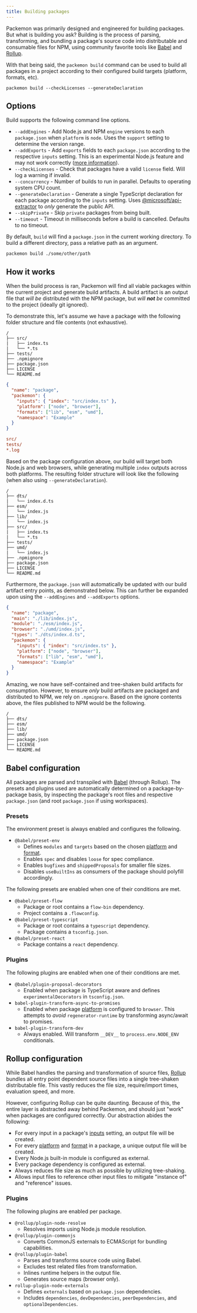 ```yaml
---
title: Building packages
---
```


Packemon was primarily designed and engineered for building packages. But what is building you ask?
Building is the process of parsing, transforming, and bundling a package's source code into
distributable and consumable files for NPM, using community favorite tools like [Babel][babel] and
[Rollup][rollup].

With that being said, the `packemon build` command can be used to build all packages in a project
according to their configured build targets (platform, formats, etc).

```
packemon build --checkLicenses --generateDeclaration
```

## Options

Build supports the following command line options.

- `--addEngines` - Add Node.js and NPM `engine` versions to each `package.json` when `platform` is
  `node`. Uses the `support` setting to determine the version range.
- `--addExports` - Add `exports` fields to each `package.json` according to the respective `inputs`
  setting. This is an experimental Node.js feature and may not work correctly
  ([more information](https://nodejs.org/api/packages.html#packages_package_entry_points)).
- `--checkLicenses` - Check that packages have a valid `license` field. Will log a warning if
  invalid.
- `--concurrency` - Number of builds to run in parallel. Defaults to operating system CPU count.
- `--generateDeclaration` - Generate a single TypeScript declaration for each package according to
  the `inputs` setting. Uses
  [@microsoft/api-extractor](https://www.npmjs.com/package/@microsoft/api-extractor) to _only_
  generate the public API.
- `--skipPrivate` - Skip `private` packages from being built.
- `--timeout` - Timeout in milliseconds before a build is cancelled. Defaults to no timeout.

By default, `build` will find a `package.json` in the current working directory. To build a
different directory, pass a relative path as an argument.

```
packemon build ./some/other/path
```

## How it works

When the build process is ran, Packemon will find all viable packages within the current project and
generate build artifacts. A build artifact is an output file that _will be_ distributed with the NPM
package, but _will **not** be_ committed to the project (ideally git ignored).

To demonstrate this, let's assume we have a package with the following folder structure and file
contents (not exhaustive).

```
/
├── src/
|   ├── index.ts
|   └── *.ts
├── tests/
├── .npmignore
├── package.json
├── LICENSE
└── README.md
```

```json title="package.json"
{
  "name": "package",
  "packemon": {
    "inputs": { "index": "src/index.ts" },
    "platform": ["node", "browser"],
    "formats": ["lib", "esm", "umd"],
    "namespace": "Example"
  }
}
```

```ini title=".npmignore"
src/
tests/
*.log
```

Based on the package configuration above, our build will target both Node.js and web browsers, while
generating multiple `index` outputs across both platforms. The resulting folder structure will look
like the following (when also using `--generateDeclaration`).

```
/
├── dts/
|   └── index.d.ts
├── esm/
|   └── index.js
├── lib/
|   └── index.js
├── src/
|   ├── index.ts
|   └── *.ts
├── tests/
├── umd/
|   └── index.js
├── .npmignore
├── package.json
├── LICENSE
└── README.md
```

Furthermore, the `package.json` will automatically be updated with our build artifact entry points,
as demonstrated below. This can further be expanded upon using the `--addEngines` and `--addExports`
options.

```json title="package.json"
{
  "name": "package",
  "main": "./lib/index.js",
  "module": "./esm/index.js",
  "browser": "./umd/index.js",
  "types": "./dts/index.d.ts",
  "packemon": {
    "inputs": { "index": "src/index.ts" },
    "platform": ["node", "browser"],
    "formats": ["lib", "esm", "umd"],
    "namespace": "Example"
  }
}
```

Amazing, we now have self-contained and tree-shaken build artifacts for consumption. However, to
ensure _only_ build artifacts are packaged and distributed to NPM, we rely on `.npmignore`. Based on
the ignore contents above, the files published to NPM would be the following.

```
/
├── dts/
├── esm/
├── lib/
├── umd/
├── package.json
├── LICENSE
└── README.md
```

## Babel configuration

All packages are parsed and transpiled with [Babel][babel] (through Rollup). The presets and plugins
used are automatically determined on a package-by-package basis, by inspecting the package's root
files and respective `package.json` (and root `package.json` if using workspaces).

### Presets

The environment preset is always enabled and configures the following.

- `@babel/preset-env`
  - Defines `modules` and `targets` based on the chosen [platform](./config.md#platforms) and
    [format](./config.md#formats).
  - Enables `spec` and disables `loose` for spec compliance.
  - Enables `bugfixes` and `shippedProposals` for smaller file sizes.
  - Disables `useBuiltIns` as consumers of the package should polyfill accordingly.

The following presets are enabled when one of their conditions are met.

- `@babel/preset-flow`
  - Package or root contains a `flow-bin` dependency.
  - Project contains a `.flowconfig`.
- `@babel/preset-typescript`
  - Package or root contains a `typescript` dependency.
  - Package contains a `tsconfig.json`.
- `@babel/preset-react`
  - Package contains a `react` dependency.

### Plugins

The following plugins are enabled when one of their conditions are met.

- `@babel/plugin-proposal-decorators`
  - Enabled when package is TypeScript aware and defines `experimentalDecorators` in
    `tsconfig.json`.
- `babel-plugin-transform-async-to-promises`
  - Enabled when package [platform](./config.md#platforms) is configured to `browser`. This attempts
    to _avoid_ `regenerator-runtime` by transforming async/await to promises.
- `babel-plugin-transform-dev`
  - Always enabled. Will transform `__DEV__` to `process.env.NODE_ENV` conditionals.

## Rollup configuration

While Babel handles the parsing and transformation of source files, [Rollup][rollup] bundles all
entry point dependent source files into a single tree-shaken distributable file. This vastly reduces
the file size, require/import times, evaluation speed, and more.

However, configuring Rollup can be quite daunting. Because of this, the entire layer is abstracted
away behind Packemon, and should just "work" when packages are configured correctly. Our abstraction
abides the following:

- For every input in a package's [inputs](./config.md#inputs) setting, an output file will be
  created.
- For every [platform](./config.md#platforms) and [format](./config.md#formats) in a package, a
  unique output file will be created.
- Every Node.js built-in module is configured as external.
- Every package dependency is configured as external.
- Always reduces file size as much as possible by utilizing tree-shaking.
- Allows input files to reference other input files to mitigate "instance of" and "reference"
  issues.

### Plugins

The following plugins are enabled per package.

- `@rollup/plugin-node-resolve`
  - Resolves imports using Node.js module resolution.
- `@rollup/plugin-commonjs`
  - Converts CommonJS externals to ECMAScript for bundling capabilities.
- `@rollup/plugin-babel`
  - Parses and transforms source code using Babel.
  - Excludes test related files from transformation.
  - Inlines runtime helpers in the output file.
  - Generates source maps (browser only).
- `rollup-plugin-node-externals`
  - Defines `externals` based on `package.json` dependencies.
  - Includes `dependencies`, `devDependencies`, `peerDependencies`, and `optionalDependencies`.

[babel]: https://babeljs.io/
[rollup]: https://rollupjs.org
